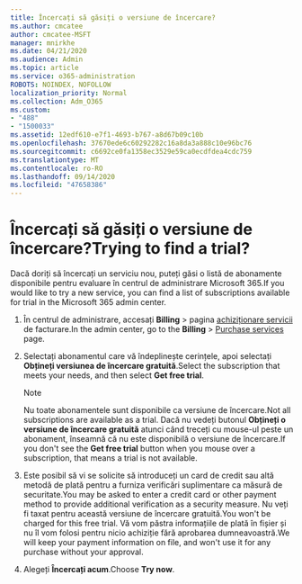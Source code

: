 ```yaml
---
title: Încercați să găsiți o versiune de încercare?
ms.author: cmcatee
author: cmcatee-MSFT
manager: mnirkhe
ms.date: 04/21/2020
ms.audience: Admin
ms.topic: article
ms.service: o365-administration
ROBOTS: NOINDEX, NOFOLLOW
localization_priority: Normal
ms.collection: Adm_O365
ms.custom:
- "488"
- "1500033"
ms.assetid: 12edf610-e7f1-4693-b767-a8d67b09c10b
ms.openlocfilehash: 37670ede6c60292282c16a8da3a888c10e96bc76
ms.sourcegitcommit: c6692ce0fa1358ec3529e59ca0ecdfdea4cdc759
ms.translationtype: MT
ms.contentlocale: ro-RO
ms.lasthandoff: 09/14/2020
ms.locfileid: "47658386"
---
```

# <a name="trying-to-find-a-trial"></a><span data-ttu-id="f5a4c-102">Încercați să găsiți o versiune de încercare?</span><span class="sxs-lookup"><span data-stu-id="f5a4c-102">Trying to find a trial?</span></span>

<span data-ttu-id="f5a4c-103">Dacă doriți să încercați un serviciu nou, puteți găsi o listă de abonamente disponibile pentru evaluare în centrul de administrare Microsoft 365.</span><span class="sxs-lookup"><span data-stu-id="f5a4c-103">If you would like to try a new service, you can find a list of subscriptions available for trial in the Microsoft 365 admin center.</span></span>
  
1. <span data-ttu-id="f5a4c-104">În centrul de administrare, accesați **Billing** \> pagina [achiziționare servicii](https://go.microsoft.com/fwlink/p/?linkid=868433) de facturare.</span><span class="sxs-lookup"><span data-stu-id="f5a4c-104">In the admin center, go to the **Billing** \> [Purchase services](https://go.microsoft.com/fwlink/p/?linkid=868433) page.</span></span>

2. <span data-ttu-id="f5a4c-105">Selectați abonamentul care vă îndeplinește cerințele, apoi selectați  **Obțineți versiunea de încercare gratuită**.</span><span class="sxs-lookup"><span data-stu-id="f5a4c-105">Select the subscription that meets your needs, and then select  **Get free trial**.</span></span>

    > [!NOTE]
    > <span data-ttu-id="f5a4c-106">Nu toate abonamentele sunt disponibile ca versiune de încercare.</span><span class="sxs-lookup"><span data-stu-id="f5a4c-106">Not all subscriptions are available as a trial.</span></span> <span data-ttu-id="f5a4c-107">Dacă nu vedeți butonul **Obțineți o versiune de încercare gratuită** atunci când treceți cu mouse-ul peste un abonament, înseamnă că nu este disponibilă o versiune de încercare.</span><span class="sxs-lookup"><span data-stu-id="f5a4c-107">If you don't see the **Get free trial** button when you mouse over a subscription, that means a trial is not available.</span></span>
  
3. <span data-ttu-id="f5a4c-108">Este posibil să vi se solicite să introduceți un card de credit sau altă metodă de plată pentru a furniza verificări suplimentare ca măsură de securitate.</span><span class="sxs-lookup"><span data-stu-id="f5a4c-108">You may be asked to enter a credit card or other payment method to provide additional verification as a security measure.</span></span> <span data-ttu-id="f5a4c-109">Nu veți fi taxat pentru această versiune de încercare gratuită.</span><span class="sxs-lookup"><span data-stu-id="f5a4c-109">You won't be charged for this free trial.</span></span> <span data-ttu-id="f5a4c-110">Vă vom păstra informațiile de plată în fișier și nu îl vom folosi pentru nicio achiziție fără aprobarea dumneavoastră.</span><span class="sxs-lookup"><span data-stu-id="f5a4c-110">We will keep your payment information on file, and won't use it for any purchase without your approval.</span></span>

4. <span data-ttu-id="f5a4c-111">Alegeți **Încercați acum**.</span><span class="sxs-lookup"><span data-stu-id="f5a4c-111">Choose **Try now**.</span></span>